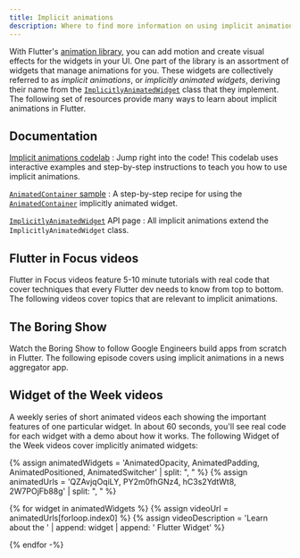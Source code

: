 ```yaml
---
title: Implicit animations
description: Where to find more information on using implicit animations in Flutter.
---
```


With Flutter's [animation library][],
you can add motion and create visual effects
for the widgets in your UI.
One part of the library is an assortment of widgets
that manage animations for you.
These widgets are collectively referred to as _implicit animations_,
or _implicitly animated widgets_, deriving their name from the
[`ImplicitlyAnimatedWidget`][] class that they implement.
The following set of resources provide many ways to learn
about implicit animations in Flutter.

## Documentation

[Implicit animations codelab][]
: Jump right into the code!
  This codelab uses interactive examples
  and step-by-step instructions to teach you
  how to use implicit animations.

[`AnimatedContainer` sample][]
: A step-by-step recipe for using the
  [`AnimatedContainer`][] implicitly animated widget.

[`ImplicitlyAnimatedWidget`][] API page
: All implicit animations extend the `ImplicitlyAnimatedWidget` class.

## Flutter in Focus videos

Flutter in Focus videos feature 5-10 minute tutorials
with real code that cover techniques
that every Flutter dev needs to know from top to bottom.
The following videos cover topics
that are relevant to implicit animations.

<YouTubeEmbed id="IVTjpW3W33s" title="Flutter implicit animation basics"></YouTubeEmbed>

<YouTubeEmbed id="6KiPEqzJIKQ" title="Create custom implicit animations with TweenAnimationBuilder"></YouTubeEmbed>

## The Boring Show

Watch the Boring Show to follow Google Engineers build apps
from scratch in Flutter. The following episode covers
using implicit animations in a news aggregator app.

<YouTubeEmbed id="8ehlWchLVlQ" title="Adding implicit animations to a news application"></YouTubeEmbed>

## Widget of the Week videos

A weekly series of short animated videos each showing
the important features of one particular widget.
In about 60 seconds, you'll see real code for each
widget with a demo about how it works.
The following Widget of the Week videos cover
implicitly animated widgets:

{% assign animatedWidgets = 'AnimatedOpacity, AnimatedPadding, AnimatedPositioned, AnimatedSwitcher' | split: ", " %}
{% assign animatedUrls = 'QZAvjqOqiLY, PY2m0fhGNz4, hC3s2YdtWt8, 2W7POjFb88g' | split: ", " %}

{% for widget in animatedWidgets %}
{% assign videoUrl = animatedUrls[forloop.index0] %}
{% assign videoDescription = 'Learn about the ' | append: widget | append: ' Flutter Widget' %}

<YouTubeEmbed id="{{ videoUrl }}" title="{{ videoDescription }}"></YouTubeEmbed>

{% endfor -%}

[`AnimatedContainer` sample]: /cookbook/animation/animated-container
[`AnimatedContainer`]: {{site.api}}/flutter/widgets/AnimatedContainer-class.html
[animation library]: {{site.api}}/flutter/animation/animation-library.html
[Implicit animations codelab]: /codelabs/implicit-animations
[`ImplicitlyAnimatedWidget`]: {{site.api}}/flutter/widgets/ImplicitlyAnimatedWidget-class.html
